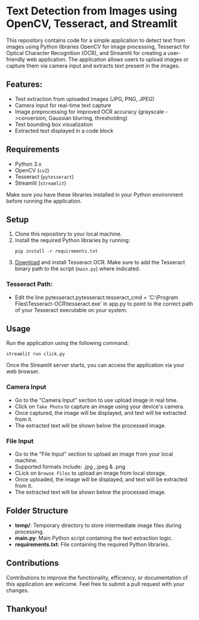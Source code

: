 # Text Detection from Images using OpenCV, Tesseract, and Streamlit

This repository contains code for a simple application to detect text from images using Python libraries OpenCV for image processing, Tesseract for Optical Character Recognition (OCR), and Streamlit for creating a user-friendly web application. The application allows users to upload images or capture them via camera input and extracts text present in the images.

## Features:

- Text extraction from uploaded images (JPG, PNG, JPEG)
- Camera input for real-time text capture
- Image preprocessing for improved OCR accuracy (grayscale ->conversion, Gaussian blurring, thresholding)
- Text bounding box visualization
- Extracted text displayed in a code block

## Requirements

- Python 3.x
- OpenCV (`cv2`)
- Tesseract (`pytesseract`)
- Streamlit (`streamlit`)

Make sure you have these libraries installed in your Python environment before running the application.

## Setup

1. Clone this repository to your local machine.
2. Install the required Python libraries by running:
   ```
   pip install -r requirements.txt
   ```
3. [Download](https://github.com/tesseract-ocr/tesseract) and install Tesseract OCR. Make sure to add the Tesseract binary path to the script (`main.py`) where indicated.

### Tesseract Path:

- Edit the line pytesseract.pytesseract.tesseract_cmd = 'C:\\Program Files\\Tesseract-OCR\\tesseract.exe' in app.py to point to the correct path of your Tesseract executable on your system.

## Usage

Run the application using the following command:

```
streamlit run click.py
```

Once the Streamlit server starts, you can access the application via your web browser.

### Camera Input

- Go to the "Camera Input" section to use upload image in real time.
- Click on `Take Photo` to capture an image using your device's camera.
- Once captured, the image will be displayed, and text will be extracted from it.
- The extracted text will be shown below the processed image.

### File Input

- Go to the "File Input" section to upload an image from your local machine.
- Supported formats include: .jpg ,.jpeg & .png
- CLick on `Browse Files` to upload an image from local storage.
- Once uploaded, the image will be displayed, and text will be extracted from it.
- The extracted text will be shown below the processed image.

## Folder Structure

- **temp/**: Temporary directory to store intermediate image files during processing.
- **main.py**: Main Python script containing the text extraction logic.
- **requirements.txt**: File containing the required Python libraries.

## Contributions

Contributions to improve the functionality, efficiency, or documentation of this application are welcome. Feel free to submit a pull request with your changes.

## Thankyou!
